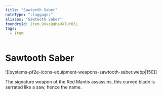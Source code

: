 ```yaml
---
title: "Sawtooth Saber"
noteType: ":luggage:"
aliases: "Sawtooth Saber"
foundryId: Item.9XxzQqMaUXTuY03L
tags:
  - Item
---
```


# Sawtooth Saber
![[systems-pf2e-icons-equipment-weapons-sawtooth-saber.webp|150]]

The signature weapon of the Red Mantis assassins, this curved blade is serrated like a saw, hence the name.
